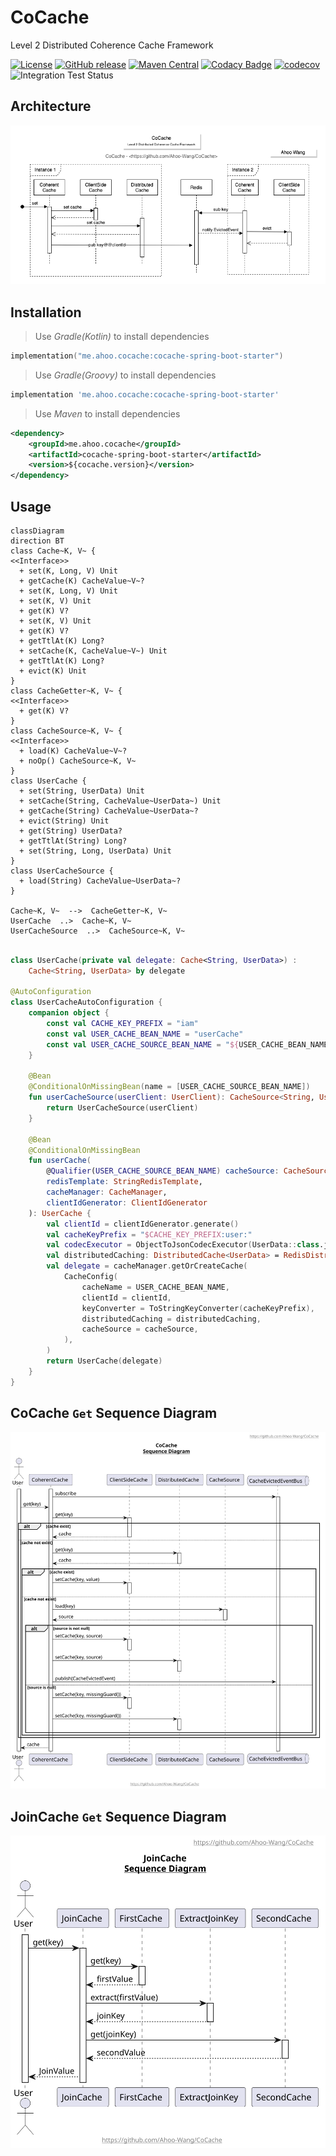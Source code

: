 # CoCache
Level 2 Distributed Coherence Cache Framework

[![License](https://img.shields.io/badge/license-Apache%202-4EB1BA.svg)](https://www.apache.org/licenses/LICENSE-2.0.html)
[![GitHub release](https://img.shields.io/github/release/Ahoo-Wang/CoCache.svg)](https://github.com/Ahoo-Wang/CoCache/releases)
[![Maven Central](https://maven-badges.herokuapp.com/maven-central/me.ahoo.cocache/cocache-core/badge.svg)](https://maven-badges.herokuapp.com/maven-central/me.ahoo.cocache/cocache-core)
[![Codacy Badge](https://app.codacy.com/project/badge/Grade/a2f3fd9b1e564fa3a3b558d1dfaf2a34)](https://www.codacy.com/gh/Ahoo-Wang/CoCache/dashboard?utm_source=github.com&amp;utm_medium=referral&amp;utm_content=Ahoo-Wang/CoCache&amp;utm_campaign=Badge_Grade)
[![codecov](https://codecov.io/gh/Ahoo-Wang/CoCache/branch/main/graph/badge.svg?token=NlFI44RCS4)](https://codecov.io/gh/Ahoo-Wang/CoCache)
![Integration Test Status](https://github.com/Ahoo-Wang/CoCache/actions/workflows/integration-test.yml/badge.svg)

## Architecture

<p align="center" style="text-align:center">
  <img src="document/Architecture.png" alt="Architecture"/>
</p>

## Installation

> Use *Gradle(Kotlin)* to install dependencies

```kotlin
implementation("me.ahoo.cocache:cocache-spring-boot-starter")
```

> Use *Gradle(Groovy)* to install dependencies

```groovy
implementation 'me.ahoo.cocache:cocache-spring-boot-starter'
```

> Use *Maven* to install dependencies

```xml
<dependency>
    <groupId>me.ahoo.cocache</groupId>
    <artifactId>cocache-spring-boot-starter</artifactId>
    <version>${cocache.version}</version>
</dependency>
```

## Usage

```mermaid
classDiagram
direction BT
class Cache~K, V~ {
<<Interface>>
  + set(K, Long, V) Unit
  + getCache(K) CacheValue~V~?
  + set(K, Long, V) Unit
  + set(K, V) Unit
  + get(K) V?
  + set(K, V) Unit
  + get(K) V?
  + getTtlAt(K) Long?
  + setCache(K, CacheValue~V~) Unit
  + getTtlAt(K) Long?
  + evict(K) Unit
}
class CacheGetter~K, V~ {
<<Interface>>
  + get(K) V?
}
class CacheSource~K, V~ {
<<Interface>>
  + load(K) CacheValue~V~?
  + noOp() CacheSource~K, V~
}
class UserCache {
  + set(String, UserData) Unit
  + setCache(String, CacheValue~UserData~) Unit
  + getCache(String) CacheValue~UserData~?
  + evict(String) Unit
  + get(String) UserData?
  + getTtlAt(String) Long?
  + set(String, Long, UserData) Unit
}
class UserCacheSource {
  + load(String) CacheValue~UserData~?
}

Cache~K, V~  -->  CacheGetter~K, V~ 
UserCache  ..>  Cache~K, V~ 
UserCacheSource  ..>  CacheSource~K, V~ 
```

```kotlin

class UserCache(private val delegate: Cache<String, UserData>) :
    Cache<String, UserData> by delegate

@AutoConfiguration
class UserCacheAutoConfiguration {
    companion object {
        const val CACHE_KEY_PREFIX = "iam"
        const val USER_CACHE_BEAN_NAME = "userCache"
        const val USER_CACHE_SOURCE_BEAN_NAME = "${USER_CACHE_BEAN_NAME}Source"
    }

    @Bean
    @ConditionalOnMissingBean(name = [USER_CACHE_SOURCE_BEAN_NAME])
    fun userCacheSource(userClient: UserClient): CacheSource<String, UserData> {
        return UserCacheSource(userClient)
    }

    @Bean
    @ConditionalOnMissingBean
    fun userCache(
        @Qualifier(USER_CACHE_SOURCE_BEAN_NAME) cacheSource: CacheSource<String, UserData>,
        redisTemplate: StringRedisTemplate,
        cacheManager: CacheManager,
        clientIdGenerator: ClientIdGenerator
    ): UserCache {
        val clientId = clientIdGenerator.generate()
        val cacheKeyPrefix = "$CACHE_KEY_PREFIX:user:"
        val codecExecutor = ObjectToJsonCodecExecutor(UserData::class.java, redisTemplate, JsonSerializer)
        val distributedCaching: DistributedCache<UserData> = RedisDistributedCache(redisTemplate, codecExecutor)
        val delegate = cacheManager.getOrCreateCache(
            CacheConfig(
                cacheName = USER_CACHE_BEAN_NAME,
                clientId = clientId,
                keyConverter = ToStringKeyConverter(cacheKeyPrefix),
                distributedCaching = distributedCaching,
                cacheSource = cacheSource,
            ),
        )
        return UserCache(delegate)
    }
}
```

## CoCache `Get` Sequence Diagram

<p align="center" style="text-align:center">
  <img src="document/CoCache-Get-Sequence-Diagram.svg" alt="CoCache-Get-Sequence-Diagram"/>
</p>

## JoinCache `Get` Sequence Diagram

<p align="center" style="text-align:center">
  <img src="document/JoinCache.svg" alt="JoinCache-Get-Sequence-Diagram"/>
</p>